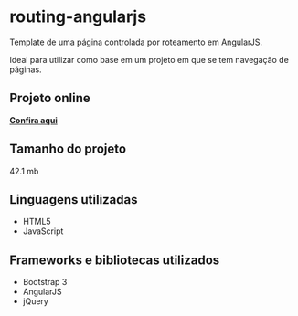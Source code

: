 # routing-angularjs
Template de uma página controlada por roteamento em AngularJS.

Ideal para utilizar como base em um projeto em que se tem navegação de páginas.

## Projeto online
__[Confira aqui](https://matheusmpessoa.github.io/routing-angularjs/#/)__

## Tamanho do projeto
42.1 mb

## Linguagens utilizadas
* HTML5
* JavaScript

## Frameworks e bibliotecas utilizados
* Bootstrap 3
* AngularJS
* jQuery
